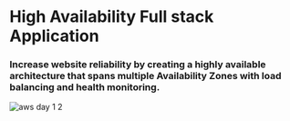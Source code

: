 # High Availability Full stack Application 

### Increase website reliability by creating a highly available architecture that spans multiple Availability Zones with load balancing and health monitoring.
![aws day 1 2](https://github.com/user-attachments/assets/43cf408a-a0a4-4975-9ab5-021c375048af)
